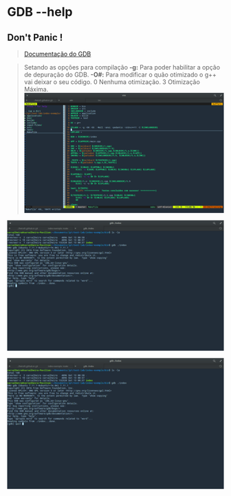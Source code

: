 # GDB --help
## Don't Panic !
> [Documentação do GDB](https://www.gnu.org/software/gdb/)


> Setando as opções para compilação
**-g:** Para poder habilitar a opção de depuração do GDB.
**-O#:** Para modificar o quão otimizado o g++ vai deixar o seu código. 0 Nenhuma otimização. 3 Otimização Máxima. 
![flag](https://raw.githubusercontent.com/carvalheirafc/carvalheirafc.github.io/master/screen-shots/flag.png)

![execution](https://raw.githubusercontent.com/carvalheirafc/carvalheirafc.github.io/master/screen-shots/executing.png)

![quit](https://raw.githubusercontent.com/carvalheirafc/carvalheirafc.github.io/master/screen-shots/quit.png)
